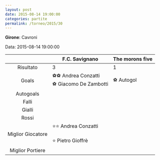 ```yaml
---
layout: post
date: 2015-08-14 19:00:00
categories: partite
permalink: /torneo/2015/30
---
```

**Girone**: Cavroni

Data: 2015-08-14 19:00:00

| | F.C. Savignano | The morons five |
|:-----:|-----|-----|
Risultato|3|1
Goals|⚽⚽ Andrea Conzatti<br/>⚽ Giacomo De Zambotti|⚽   Autogol<br/>
Autogoals||
Falli||
Gialli||
Rossi||
Miglior Giocatore|⭐⭐ Andrea Conzatti<br/><br/>⭐ Pietro Gioffrè<br/>|
Miglior Portiere||